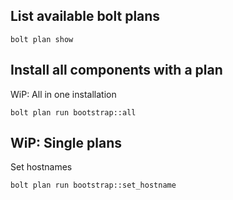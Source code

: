 ## List available bolt plans

```
bolt plan show
```

## Install all components with a plan

WiP: All in one installation

```
bolt plan run bootstrap::all
```

## WiP: Single plans

Set hostnames

```
bolt plan run bootstrap::set_hostname
```
